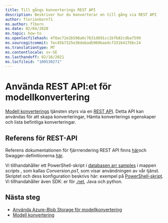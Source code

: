 ```yaml
---
title: Till gångs konverterings REST API
description: Beskriver hur du konverterar en till gång via REST API
author: florianborn71
ms.author: flborn
ms.date: 02/04/2020
ms.topic: how-to
ms.openlocfilehash: 4f8ac72e2b598a6c7631d691cc1bfb82cdba7599
ms.sourcegitcommit: 7ec45b7325e36debadb960bae4cf33164176bc24
ms.translationtype: MT
ms.contentlocale: sv-SE
ms.lasthandoff: 02/16/2021
ms.locfileid: "100530271"
---
```

# <a name="use-the-model-conversion-rest-api"></a>Använda REST API:et för modellkonvertering

[Modell konverterings](model-conversion.md) tjänsten styrs via en [REST API](https://en.wikipedia.org/wiki/Representational_state_transfer). Detta API kan användas för att skapa konverteringar, Hämta konverterings egenskaper och lista befintliga konverteringar.

## <a name="rest-api-reference"></a>Referens för REST-API

Referens dokumentationen för fjärrrendering REST API finns [här](https://docs.microsoft.com/rest/api/mixedreality/2021-01-01preview/remoterendering)och Swagger-definitionerna [här](https://github.com/Azure/azure-rest-api-specs/tree/master/specification/mixedreality/data-plane/Microsoft.MixedReality).

Vi tillhandahåller ett PowerShell-skript i [databasen arr samples](https://github.com/Azure/azure-remote-rendering) i mappen *scripts* , som kallas *Conversion.ps1*, som visar användningen av vår tjänst. Skriptet och dess konfiguration beskrivs här: exempel på [PowerShell-skript](../../samples/powershell-example-scripts.md). Vi tillhandahåller även SDK: er för [.net](https://github.com/Azure/azure-sdk-for-net/tree/master/sdk/mixedreality/Azure.MixedReality.RemoteRendering), Java och python.

## <a name="next-steps"></a>Nästa steg

- [Använda Azure-Blob Storage för modellkonvertering](blob-storage.md)
- [Modell konvertering](model-conversion.md)
